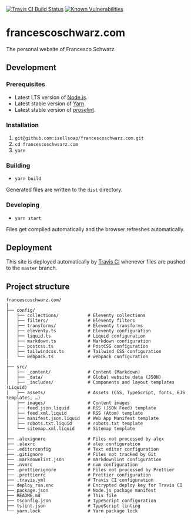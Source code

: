 [![Travis CI Build Status](https://travis-ci.com/isellsoap/francescoschwarz.com.svg?branch=master)](https://travis-ci.com/isellsoap/francescoschwarz.com)
[![Known Vulnerabilities](https://snyk.io/test/github/isellsoap/francescoschwarz.com/badge.svg?targetFile=package.json)](https://snyk.io/test/github/isellsoap/francescoschwarz.com?targetFile=package.json)

<!-- markdownlint-disable MD002 -->

# francescoschwarz.com

The personal website of Francesco Schwarz.

## Development

<!-- markdownlint-enable MD002 -->

### Prerequisites

- Latest LTS version of [Node.js](https://nodejs.org/en/).
- Latest stable version of [Yarn](https://yarnpkg.com/lang/en/).
- Latest stable version of [proselint](https://github.com/amperser/proselint/).

### Installation

1. `git@github.com:isellsoap/francescoschwarz.com.git`
2. `cd francescoschwsarz.com`
3. `yarn`

### Building

- `yarn build`

Generated files are written to the `dist` directory.

### Developing

- `yarn start`

Files get compiled automatically and the browser refreshes automatically.

## Deployment

This site is deployed automatically by [Travis CI](https://travis-ci.com/) whenever files are pushed to the `master` branch.

## Project structure

```
francescoschwarz.com/
|
├── config/
│   ├── collections/           # Eleventy collections
│   ├── filters/               # Eleventy filters
│   ├── transforms/            # Eleventy transforms
│   ├── eleventy.ts            # Eleventy configuration
│   ├── liquid.ts              # Liquid configuration
│   ├── markdown.ts            # Markdown configuration
│   ├── postcss.ts             # PostCSS configuration
│   ├── tailwindcss.ts         # Tailwind CSS configuration
│   └── webpack.ts             # webpack configuration
|
├── src/
│   ├── _content/              # Content (Markdown)
│   ├── _data/                 # Global website data (JSON)
│   ├── _includes/             # Components and layout templates (Liquid)
│   ├── assets/                # Assets (CSS, TypeScript, fonts, EJS templates, …)
│   ├── images/                # Content images
│   ├── feed.json.liquid       # RSS (JSON Feed) template
│   ├── feed.xml.liquid        # RSS (Atom) template
│   ├── manifest.json.liquid   # Web App Manifest template
│   ├── robots.txt.liquid      # robots.txt template
│   └── sitemap.xml.liquid     # Sitemap template
│
├── .alexignore                # Files not processed by alex
├── .alexrc                    # alex configuration
├── .editorconfig              # Text editor configuration
├── .gitignore                 # Files not tracked by Git
├── .markdownlint.json         # markdownlint configuration
├── .nvmrc                     # nvm configuration
├── .prettierignore            # Files not processed by Prettier
├── .prettierrc                # Prettier configuration
├── .travis.yml                # Travis CI configuration
├── deploy_rsa.enc             # Encrypted deploy key for Travis CI
├── package.json               # Node.js package manifest
├── README.md                  # This file
├── tsconfig.json              # TypeScript configuration
├── tslint.json                # TypeScript linting
└── yarn.lock                  # Yarn package lock
```
